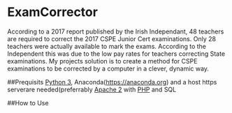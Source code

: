# ExamCorrector

According to a 2017 report published by the Irish Independant, 48 teachers are required to correct the 2017 CSPE Junior Cert examinations. Only 28 teachers were actually available to mark the exams. According to the Independent this was due to the low pay rates for teachers correcting State examinations. My projects solution is to create a method for CSPE examinations to be corrected by a computer in a clever, dynamic way. 

##Prequisits
[Python 3](https://www.python.org), Anaconda(https://anaconda.org) and a host https serverare needed(preferrably [Apache 2](https://httpd.apache.org) with [PHP](http://php.net) and SQL

##How to Use
